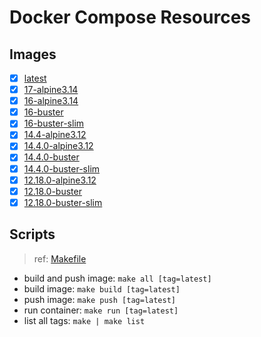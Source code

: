 # Docker Compose Resources

## Images

- [x] [latest](./latest/Dockerfile)
- [x] [17-alpine3.14](./17-alpine3.14/Dockerfile)
- [x] [16-alpine3.14](./16-alpine3.14/Dockerfile)
- [x] [16-buster](./16-buster/Dockerfile)
- [x] [16-buster-slim](./16-buster-slim/Dockerfile)
- [x] [14.4-alpine3.12](./14.4-alpine3.12/Dockerfile)
- [x] [14.4.0-alpine3.12](./14.4.0-alpine3.12/Dockerfile)
- [x] [14.4.0-buster](./14.4.0-buster/Dockerfile)
- [x] [14.4.0-buster-slim](./14.4.0-buster-slim/Dockerfile)
- [x] [12.18.0-alpine3.12](./12.18.0-alpine3.12/Dockerfile)
- [x] [12.18.0-buster](./12.18.0-buster/Dockerfile)
- [x] [12.18.0-buster-slim](./12.18.0-buster-slim/Dockerfile)

## Scripts

>ref: [Makefile](./Makefile)

- build and push image: `make all [tag=latest]`
- build image: `make build [tag=latest]`
- push image: `make push [tag=latest]`
- run container: `make run [tag=latest]`
- list all tags: `make | make list`
